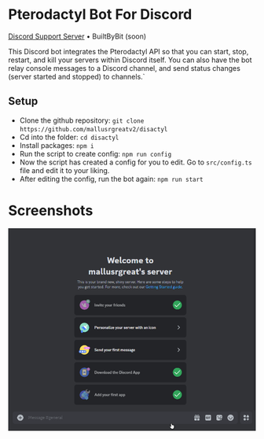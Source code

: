 # Pterodactyl Bot For Discord

[Discord Support Server](https://discord.gg/HRaFffMjkq) • BuiltByBit (soon)

This Discord bot integrates the Pterodactyl API so that you can start, stop, restart, and kill your servers within Discord itself. You can also have the bot relay console messages to a Discord channel, and send status changes (server started and stopped) to channels.`

## Setup

- Clone the github repository: `git clone https://github.com/mallusrgreatv2/disactyl`
- Cd into the folder: `cd disactyl`
- Install packages: `npm i`
- Run the script to create config: `npm run config`
- Now the script has created a config for you to edit. Go to `src/config.ts` file and edit it to your liking.
- After editing the config, run the bot again: `npm run start`

# Screenshots

![Control the server in real-time](https://github.com/mallusrgreatv2/disactyl/blob/assets/examples/live.gif?raw=true)
